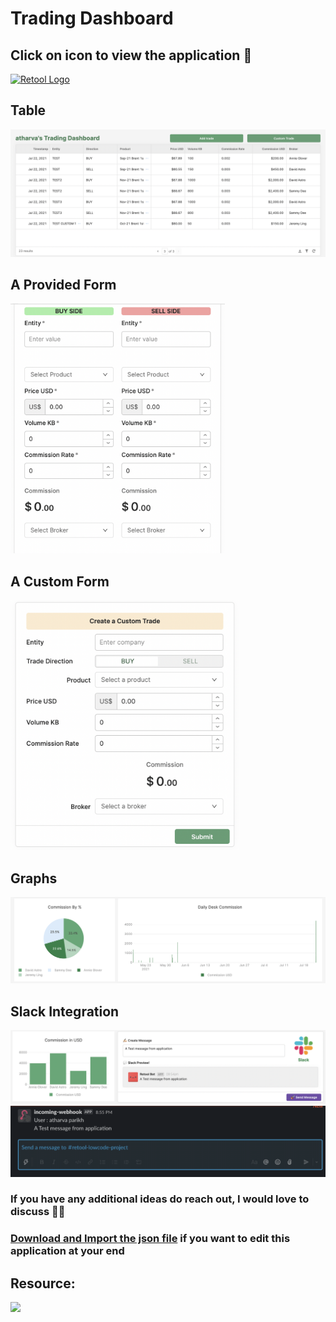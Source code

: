 # Trading Dashboard

## Click on icon to view the application 👀
[<img src="https://latkasaashackers.com/assets/img/comp-logos/retool.png" alt="Retool Logo" width="200"/>](https://atharvaparikh07.retool.com/embedded/public/d80a42d1-1e40-46b8-a1c9-70a02be42a6d)<br>

## Table
<img src="https://github.com/AtharvaParikh/LowCode-NoCode-Projects/blob/main/Trading-Dashboard/images/Table.png"/>

## A Provided Form
<img src="https://github.com/AtharvaParikh/LowCode-NoCode-Projects/blob/main/Trading-Dashboard/images/form1.png" height="400"/>

## A Custom Form
<img src="https://github.com/AtharvaParikh/LowCode-NoCode-Projects/blob/main/Trading-Dashboard/images/customForm.png" height="400"/>

## Graphs
<img src="https://github.com/AtharvaParikh/LowCode-NoCode-Projects/blob/main/Trading-Dashboard/images/graph1.png"/>

## Slack Integration
<img src="https://github.com/AtharvaParikh/LowCode-NoCode-Projects/blob/main/Trading-Dashboard/images/slack.png"/>
<img src="https://github.com/AtharvaParikh/LowCode-NoCode-Projects/blob/main/Trading-Dashboard/images/slack2.png"/>

### If you have any additional ideas do reach out, I would love to discuss 🙌🏻
### [Download and Import the json file](https://github.com/AtharvaParikh/LowCode-NoCode-Projects/blob/main/Trading-Dashboard/TradingDashboard.json) if you want to edit this application at your end 

## Resource:
[<img src="https://upload.wikimedia.org/wikipedia/commons/3/39/FreeCodeCamp_logo.png" width="200"/>](https://www.youtube.com/watch?v=skq7E2xS1Bo)
